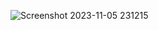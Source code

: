 ![Screenshot 2023-11-05 231215](https://github.com/KaranJoseph12/Little-Lemon-Restaurant/assets/148121439/809fe808-59c0-4d1f-b0ac-1a42604356d6)
